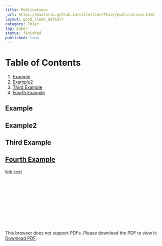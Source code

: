 ```yaml
---
title: Publications
_url: https://maalaria.github.io/collection/Thier/publications.html
layout: good_clean_default
category: Thier
tag: paper
status: finished
published: true
---
```


# Table of Contents

1. [Example](#example)
2. [Example2](#example2)
3. [Third Example](#third-example)
4. [Fourth Example](#fourth-examplehttpwwwfourthexamplecom)

## Example

## Example2

## Third Example

## [Fourth Example](http://www.fourthexample.com)

<a href=“./src/ENEURO.0437-19.2020.full.pdf”>link-text</a>

<object data="./src/ENEURO.0437-19.2020.full.pdf" type="application/pdf" width="700px" height="700px">
    <embed src="./src/">
        <p>This browser does not support PDFs. Please download the PDF to view it: <a href="./src/">Download PDF</a>.</p>
    </embed>
</object>
